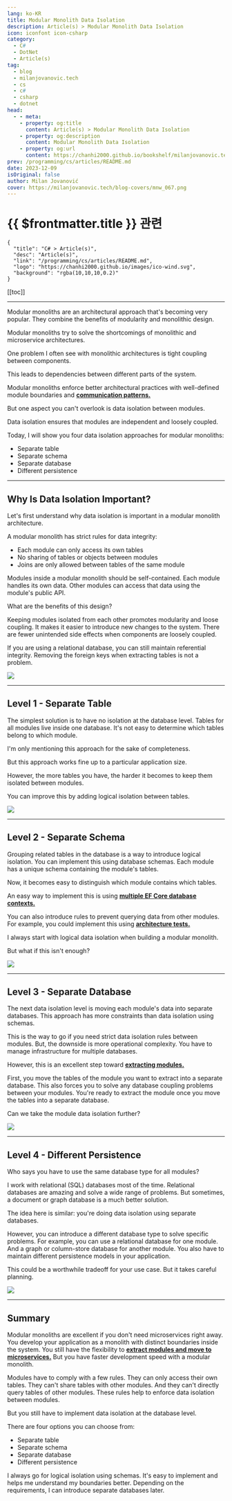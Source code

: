 ```yaml
---
lang: ko-KR
title: Modular Monolith Data Isolation
description: Article(s) > Modular Monolith Data Isolation
icon: iconfont icon-csharp
category: 
  - C#
  - DotNet
  - Article(s)
tag: 
  - blog
  - milanjovanovic.tech
  - cs
  - c#
  - csharp
  - dotnet
head:
  - - meta:
    - property: og:title
      content: Article(s) > Modular Monolith Data Isolation
    - property: og:description
      content: Modular Monolith Data Isolation
    - property: og:url
      content: https://chanhi2000.github.io/bookshelf/milanjovanovic.tech/modular-monolith-data-isolation.html
prev: /programming/cs/articles/README.md
date: 2023-12-09
isOriginal: false
author: Milan Jovanović
cover: https://milanjovanovic.tech/blog-covers/mnw_067.png
---
```


# {{ $frontmatter.title }} 관련

```component VPCard
{
  "title": "C# > Article(s)",
  "desc": "Article(s)",
  "link": "/programming/cs/articles/README.md",
  "logo": "https://chanhi2000.github.io/images/ico-wind.svg",
  "background": "rgba(10,10,10,0.2)"
}
```

[[toc]]

---

<SiteInfo
  name="Modular Monolith Data Isolation"
  desc="Modular monoliths are an architectural approach that's becoming very popular. They combine the benefits of modularity and monolithic design. Data isolation ensures that modules are independent and loosely coupled. Today, I will show you four data isolation approaches for modular monoliths"
  url="https://milanjovanovic.tech/blog/modular-monolith-data-isolation/"
  logo="https://milanjovanovic.tech/profile_favicon.png"
  preview="https://milanjovanovic.tech/blog-covers/mnw_067.png"/>

Modular monoliths are an architectural approach that's becoming very popular. They combine the benefits of modularity and monolithic design.

Modular monoliths try to solve the shortcomings of monolithic and microservice architectures.

One problem I often see with monolithic architectures is tight coupling between components.

This leads to dependencies between different parts of the system.

Modular monoliths enforce better architectural practices with well-defined module boundaries and [**communication patterns.**](/milanjovanovic.tech/modular-monolith-communication-patterns.md)

But one aspect you can't overlook is data isolation between modules.

Data isolation ensures that modules are independent and loosely coupled.

Today, I will show you four data isolation approaches for modular monoliths:

- Separate table
- Separate schema
- Separate database
- Different persistence

---

## Why Is Data Isolation Important?

Let's first understand why data isolation is important in a modular monolith architecture.

A modular monolith has strict rules for data integrity:

- Each module can only access its own tables
- No sharing of tables or objects between modules
- Joins are only allowed between tables of the same module

Modules inside a modular monolith should be self-contained. Each module handles its own data. Other modules can access that data using the module's public API.

What are the benefits of this design?

Keeping modules isolated from each other promotes modularity and loose coupling. It makes it easier to introduce new changes to the system. There are fewer unintended side effects when components are loosely coupled.

If you are using a relational database, you can still maintain referential integrity. Removing the foreign keys when extracting tables is not a problem.

![](https://milanjovanovic.tech/blogs/mnw_067/monolith_components.png?imwidth=3840)

---

## Level 1 - Separate Table

The simplest solution is to have no isolation at the database level. Tables for all modules live inside one database. It's not easy to determine which tables belong to which module.

I'm only mentioning this approach for the sake of completeness.

But this approach works fine up to a particular application size.

However, the more tables you have, the harder it becomes to keep them isolated between modules.

You can improve this by adding logical isolation between tables.

![](https://milanjovanovic.tech/blogs/mnw_067/separate_table.png?imwidth=3840)

---

## Level 2 - Separate Schema

Grouping related tables in the database is a way to introduce logical isolation. You can implement this using database schemas. Each module has a unique schema containing the module's tables.

Now, it becomes easy to distinguish which module contains which tables.

An easy way to implement this is using [**multiple EF Core database contexts.**](/milanjovanovic.tech/using-multiple-ef-core-dbcontext-in-single-application.md)

You can also introduce rules to prevent querying data from other modules. For example, you could implement this using [**architecture tests.**](/milanjovanovic.tech/enforcing-software-architecture-with-architecture-tests.md)

I always start with logical data isolation when building a modular monolith.

But what if this isn't enough?

![](https://milanjovanovic.tech/blogs/mnw_067/separate_schema.png?imwidth=3840)

---

## Level 3 - Separate Database

The next data isolation level is moving each module's data into separate databases.
This approach has more constraints than data isolation using schemas.

This is the way to go if you need strict data isolation rules between modules.
But, the downside is more operational complexity.
You have to manage infrastructure for multiple databases.

However, this is an excellent step toward [**extracting modules.**](/milanjovanovic.tech/monolith-to-microservices-how-a-modular-monolith-helps.md)

First, you move the tables of the module you want to extract into a separate database.
This also forces you to solve any database coupling problems between your modules.
You're ready to extract the module once you move the tables into a separate database.

Can we take the module data isolation further?

![](https://milanjovanovic.tech/blogs/mnw_067/separate_db.png?imwidth=3840)

---

## Level 4 - Different Persistence

Who says you have to use the same database type for all modules?

I work with relational (SQL) databases most of the time. Relational databases are amazing and solve a wide range of problems. But sometimes, a document or graph database is a much better solution.

The idea here is similar: you're doing data isolation using separate databases.

However, you can introduce a different database type to solve specific problems. For example, you can use a relational database for one module. And a graph or column-store database for another module. You also have to maintain different persistence models in your application.

This could be a worthwhile tradeoff for your use case. But it takes careful planning.

![](https://milanjovanovic.tech/blogs/mnw_067/separate_db_type.png?imwidth=3840)

---

## Summary

Modular monoliths are excellent if you don't need microservices right away. You develop your application as a monolith with distinct boundaries inside the system. You still have the flexibility to [**extract modules and move to microservices.**](/milanjovanovic.tech/monolith-to-microservices-how-a-modular-monolith-helps.md) But you have faster development speed with a modular monolith.

Modules have to comply with a few rules. They can only access their own tables. They can't share tables with other modules. And they can't directly query tables of other modules. These rules help to enforce data isolation between modules.

But you still have to implement data isolation at the database level.

There are four options you can choose from:

- Separate table
- Separate schema
- Separate database
- Different persistence

I always go for logical isolation using schemas. It's easy to implement and helps me understand my boundaries better. Depending on the requirements, I can introduce separate databases later.
